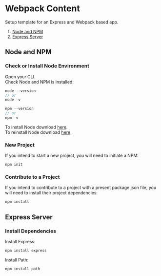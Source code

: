 # Webpack Content
Setup template for an Express and Webpack based app.

1. [Node and NPM](#node-and-npm)
2. [Express Server](#express-server)

## Node and NPM
### Check or Install Node Environment
Open your CLI.</br>
Check Node and NPM is installed:
```js
node --version
// or
node -v
```
```js
npm --version
// or
npm -v
```
To install Node download [here](https://nodejs.org/en/).</br>
To reinstall Node download [here](https://nodejs.org/en/).</br>

### New Project
If you intend to start a new project, you will need to initiate a NPM:
```js
npm init
```

### Contribute to a Project
If you intend to contribute to a project with a present package.json file, you will need to install their project dependencies:
```js
npm install
```

## Express Server
### Install Dependencies
Install Express:
```js
npm install express
```
Install Path:
```js
npm install path
```
